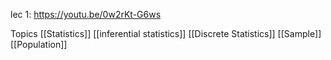 lec 1: https://youtu.be/0w2rKt-G6ws

Topics
[[Statistics]]
[[inferential statistics]]
[[Discrete Statistics]]
[[Sample]]
[[Population]]
